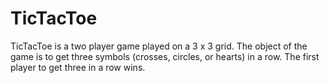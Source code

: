 # TicTacToe
TicTacToe is a two player game played on a 3 x 3 grid. The object of the game is to get three symbols (crosses, circles, or hearts) in a row. The first player to get three in a row wins.
